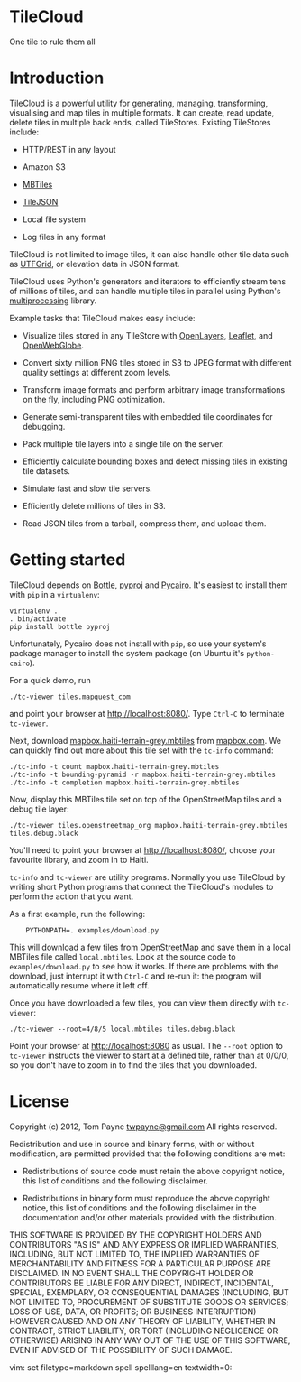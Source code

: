 TileCloud
=========

One tile to rule them all



Introduction
============

TileCloud is a powerful utility for generating, managing, transforming, visualising and map tiles in multiple formats.  It can create, read update, delete tiles in multiple back ends, called TileStores. Existing TileStores include:

* HTTP/REST in any layout

* Amazon S3

* [MBTiles](https://github.com/mapbox/mbtiles-spec)

* [TileJSON](https://github.com/mapbox/TileJSON)

* Local file system

* Log files in any format

TileCloud is not limited to image tiles, it can also handle other tile data such as [UTFGrid](https://github.com/mapbox/utfgrid-spec), or elevation data in JSON format.

TileCloud uses Python's generators and iterators to efficiently stream tens of millions of tiles, and can handle multiple tiles in parallel using Python's [multiprocessing](http://docs.python.org/library/multiprocessing.html) library.

Example tasks that TileCloud makes easy include:

* Visualize tiles stored in any TileStore with [OpenLayers](http://www.openlayers.org/), [Leaflet](http://leaflet.cloudmade.com/), and [OpenWebGlobe](http://www.openwebglobe.org/).

* Convert sixty million PNG tiles stored in S3 to JPEG format with different quality settings at different zoom levels.

* Transform image formats and perform arbitrary image transformations on the fly, including PNG optimization.

* Generate semi-transparent tiles with embedded tile coordinates for debugging.

* Pack multiple tile layers into a single tile on the server.

* Efficiently calculate bounding boxes and detect missing tiles in existing tile datasets.

* Simulate fast and slow tile servers.

* Efficiently delete millions of tiles in S3.

* Read JSON tiles from a tarball, compress them, and upload them.



Getting started
===============

TileCloud depends on [Bottle](http://bottlepy.org/), [pyproj](http://code.google.com/p/pyproj/) and [Pycairo](http://cairographics.org/pycairo/).  It's easiest to install them with `pip` in a `virtualenv`:

	virtualenv .
	. bin/activate
	pip install bottle pyproj

Unfortunately, Pycairo does not install with `pip`, so use your system's package manager to install the system package (on Ubuntu it's `python-cairo`).

For a quick demo, run

	./tc-viewer tiles.mapquest_com

and point your browser at <http://localhost:8080/>.  Type `Ctrl-C` to terminate `tc-viewer`.

Next, download [mapbox.haiti-terrain-grey.mbtiles](http://a.tiles.mapbox.com/v3/mapbox.haiti-terrain-grey.mbtiles) from [mapbox.com](http://mapbox.com/).  We can quickly find out more about this tile set with the `tc-info` command:

	./tc-info -t count mapbox.haiti-terrain-grey.mbtiles
	./tc-info -t bounding-pyramid -r mapbox.haiti-terrain-grey.mbtiles
	./tc-info -t completion mapbox.haiti-terrain-grey.mbtiles

Now, display this MBTiles tile set on top of the OpenStreetMap tiles and a debug tile layer:

	./tc-viewer tiles.openstreetmap_org mapbox.haiti-terrain-grey.mbtiles tiles.debug.black

You'll need to point your browser at <http://localhost:8080/>, choose your favourite library, and zoom in to Haiti.

`tc-info` and `tc-viewer` are utility programs.  Normally you use TileCloud by writing short Python programs that connect the TileCloud's modules to perform the action that you want.

As a first example, run the following:

        PYTHONPATH=. examples/download.py

This will download a few tiles from [OpenStreetMap](http://www.openstreetmap.org/) and save them in a local MBTiles file called `local.mbtiles`.  Look at the source code to `examples/download.py` to see how it works.  If there are problems with the download, just interrupt it with `Ctrl-C` and re-run it: the program will automatically resume where it left off.

Once you have downloaded a few tiles, you can view them directly with `tc-viewer`:

	./tc-viewer --root=4/8/5 local.mbtiles tiles.debug.black

Point your browser at <http://localhost:8080> as usual.  The `--root` option to `tc-viewer` instructs the viewer to start at a defined tile, rather than at 0/0/0, so you don't have to zoom in to find the tiles that you downloaded.



License
=======

Copyright (c) 2012, Tom Payne <twpayne@gmail.com>
All rights reserved.

Redistribution and use in source and binary forms, with or without modification, are permitted provided that the following conditions are met:

* Redistributions of source code must retain the above copyright notice, this list of conditions and the following disclaimer.

* Redistributions in binary form must reproduce the above copyright notice, this list of conditions and the following disclaimer in the documentation and/or other materials provided with the distribution.

THIS SOFTWARE IS PROVIDED BY THE COPYRIGHT HOLDERS AND CONTRIBUTORS "AS IS" AND ANY EXPRESS OR IMPLIED WARRANTIES, INCLUDING, BUT NOT LIMITED TO, THE IMPLIED WARRANTIES OF MERCHANTABILITY AND FITNESS FOR A PARTICULAR PURPOSE ARE DISCLAIMED. IN NO EVENT SHALL THE COPYRIGHT HOLDER OR CONTRIBUTORS BE LIABLE FOR ANY DIRECT, INDIRECT, INCIDENTAL, SPECIAL, EXEMPLARY, OR CONSEQUENTIAL DAMAGES (INCLUDING, BUT NOT LIMITED TO, PROCUREMENT OF SUBSTITUTE GOODS OR SERVICES; LOSS OF USE, DATA, OR PROFITS; OR BUSINESS INTERRUPTION) HOWEVER CAUSED AND ON ANY THEORY OF LIABILITY, WHETHER IN CONTRACT, STRICT LIABILITY, OR TORT (INCLUDING NEGLIGENCE OR OTHERWISE) ARISING IN ANY WAY OUT OF THE USE OF THIS SOFTWARE, EVEN IF ADVISED OF THE POSSIBILITY OF SUCH DAMAGE.

vim: set filetype=markdown spell spelllang=en textwidth=0:
